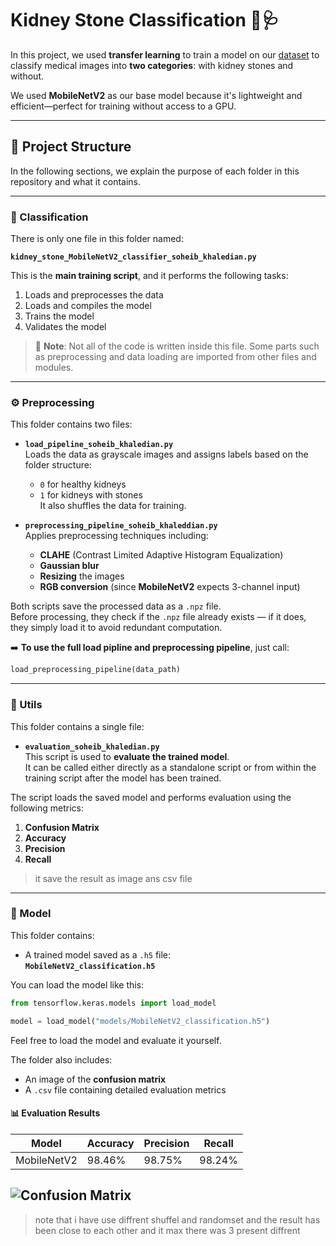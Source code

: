 # Kidney Stone Classification 🧠🩺

In this project, we used **transfer learning** to train a model on our [dataset](https://www.kaggle.com/datasets/imtkaggleteam/kidney-stone-classification-and-object-detection/data?select=Normal) to classify medical images into **two categories**: with kidney stones and without.

We used **MobileNetV2** as our base model because it's lightweight and efficient—perfect for training without access to a GPU.

---

## 📁 Project Structure

In the following sections, we explain the purpose of each folder in this repository and what it contains.

---

### 🧪 Classification

There is only one file in this folder named:

**`kidney_stone_MobileNetV2_classifier_soheib_khaledian.py`**

This is the **main training script**, and it performs the following tasks:

1. Loads and preprocesses the data  
2. Loads and compiles the model  
3. Trains the model  
4. Validates the model

> 🔹 **Note**: Not all of the code is written inside this file. Some parts such as preprocessing and data loading are imported from other files and modules.

---

### ⚙️ Preprocessing

This folder contains two files:

- **`load_pipeline_soheib_khaledian.py`**  
  Loads the data as grayscale images and assigns labels based on the folder structure:
  - `0` for healthy kidneys  
  - `1` for kidneys with stones  
  It also shuffles the data for training.

- **`preprocessing_pipeline_soheib_khaleddian.py`**  
  Applies preprocessing techniques including:
  - **CLAHE** (Contrast Limited Adaptive Histogram Equalization)  
  - **Gaussian blur**  
  - **Resizing** the images  
  - **RGB conversion** (since **MobileNetV2** expects 3-channel input)

Both scripts save the processed data as a `.npz` file.  
Before processing, they check if the `.npz` file already exists — if it does, they simply load it to avoid redundant computation.

➡️ **To use the full load pipline and preprocessing pipeline**, just call:

```python
load_preprocessing_pipeline(data_path)
```

---
### 🧰 Utils

This folder contains a single file:

- **`evaluation_soheib_khaledian.py`**  
  This script is used to **evaluate the trained model**.  
  It can be called either directly as a standalone script or from within the training script after the model has been trained.

The script loads the saved model and performs evaluation using the following metrics:

1. **Confusion Matrix**  
2. **Accuracy**  
3. **Precision**  
4. **Recall**

> it save the result as image ans csv file

---
### 🧠 Model

This folder contains:

- A trained model saved as a `.h5` file:  
  **`MobileNetV2_classification.h5`**

You can load the model like this:
```python
from tensorflow.keras.models import load_model

model = load_model("models/MobileNetV2_classification.h5")
```

Feel free to load the model and evaluate it yourself.

The folder also includes:
- An image of the **confusion matrix**
- A `.csv` file containing detailed evaluation metrics

#### 📊 Evaluation Results

| Model       | Accuracy | Precision | Recall |
|-------------|----------|-----------|--------|
| MobileNetV2 | 98.46%   | 98.75%    | 98.24% |

![Confusion Matrix](https://github.com/SoheibKhaledian/IMT/blob/soheib_khaledian/Codes/1-%20KidneyStone/soheib%20khaledian/models/results/MobileNetV2_confusion_matrix.png?raw=true)
---
> note that i have use diffrent shuffel and randomset and the result has been close to each other and it max there was 3 present diffrent 
